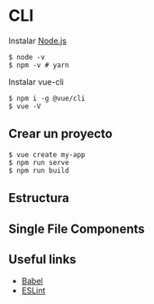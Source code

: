 # CLI

Instalar [Node.js](https://nodejs.org/es/download/)

    $ node -v
    $ npm -v # yarn

Instalar vue-cli

    $ npm i -g @vue/cli
    $ vue -V

## Crear un proyecto

    $ vue create my-app
    $ npm run serve
    $ npm run build

## Estructura



## Single File Components


## Useful links

- [Babel](https://babeljs.io/)
- [ESLint](https://eslint.org/)

